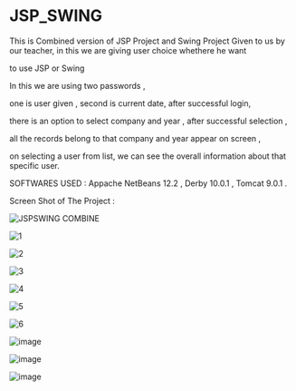 # JSP_SWING

This is Combined version of JSP Project and  Swing Project Given to us by our teacher, in this we are giving user choice whethere he want 

to use JSP or Swing 

In this we are using two passwords ,

one is user given , second is current date, after successful login,

there is an option to select company and year , after successful selection , 

all the records belong to that company and year appear on screen , 

on selecting a user from list, we can see the overall information about that specific user.

SOFTWARES USED : Appache NetBeans 12.2 , Derby 10.0.1 , Tomcat 9.0.1 .

Screen Shot of The Project : 

![JSPSWING COMBINE](https://github.com/unofficialmohit/JSP_SWING/assets/123811704/badce5cd-e038-482d-9096-b977cc05e717)


![1](https://github.com/unofficialmohit/JSP_SWING/assets/123811704/2ac3634d-2135-4275-b978-0e60a4e826cb)

![2](https://github.com/unofficialmohit/JSP_SWING/assets/123811704/362c4862-a997-4758-82ad-a6da046330df)

![3](https://github.com/unofficialmohit/JSP_SWING/assets/123811704/d24a22b1-ad52-4891-93b7-b0c374b71ae9)

![4](https://github.com/unofficialmohit/JSP_SWING/assets/123811704/9e5f1bb8-49e4-4406-833e-a934c1e91bf1)

![5](https://github.com/unofficialmohit/JSP_SWING/assets/123811704/6fc84527-d599-4c75-9ebe-a5652433c1a1)

![6](https://user-images.githubusercontent.com/123811704/227569102-b6ba0f86-11f7-4ccd-9f02-f46a404bdc19.png)

![image](https://github.com/unofficialmohit/JSP_SWING/assets/123811704/a5ac53b7-8ea8-4028-b314-4a3aefaa4d10)

![image](https://github.com/unofficialmohit/JSP_SWING/assets/123811704/195e8c97-d0b0-4cc7-a89e-169ccf5399be)

![image](https://github.com/unofficialmohit/JSP_SWING/assets/123811704/ef0fffa0-d89f-4d80-b180-a60e9beba79e)
